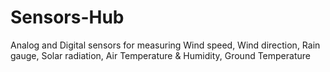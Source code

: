 # Sensors-Hub
Analog and Digital sensors for measuring Wind speed, Wind direction, Rain gauge, Solar radiation, Air Temperature &amp; Humidity, Ground Temperature
